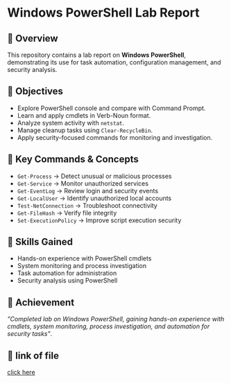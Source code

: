 # Windows PowerShell Lab Report

## 📌 Overview
This repository contains a lab report on **Windows PowerShell**, demonstrating its use for task automation, configuration management, and security analysis.

## 🔹 Objectives
- Explore PowerShell console and compare with Command Prompt.
- Learn and apply cmdlets in Verb-Noun format.
- Analyze system activity with `netstat`.
- Manage cleanup tasks using `Clear-RecycleBin`.
- Apply security-focused commands for monitoring and investigation.

## 🔹 Key Commands & Concepts
- `Get-Process` → Detect unusual or malicious processes  
- `Get-Service` → Monitor unauthorized services  
- `Get-EventLog` → Review login and security events  
- `Get-LocalUser` → Identify unauthorized local accounts  
- `Test-NetConnection` → Troubleshoot connectivity  
- `Get-FileHash` → Verify file integrity  
- `Set-ExecutionPolicy` → Improve script execution security  

## 🔹 Skills Gained
- Hands-on experience with PowerShell cmdlets  
- System monitoring and process investigation  
- Task automation for administration  
- Security analysis using PowerShell  
## 📌 Achievement 
*"Completed lab on Windows PowerShell, gaining hands-on experience with cmdlets, system monitoring, process investigation, and automation for security tasks"*.
## 📂 link of file
[click here ](https://github.com/NIMRAA3/Windows-PowerShell-Lab/blob/main/Lab_Report_Windows_PowerShell.pdf)


